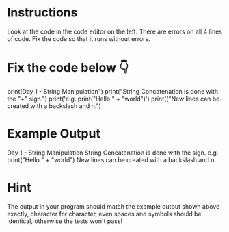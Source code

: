 # Instructions

Look at the code in the code editor on the left. 
There are errors on all 4 lines of code. Fix the code so that it runs without errors.

# Fix the code below 👇
print(Day 1 - String Manipulation")
print("String Concatenation is done with the "+" sign.")
  print('e.g. print("Hello " + "world")')
print(("New lines can be created with a backslash and n.")

# Example Output

Day 1 - String Manipulation
String Concatenation is done with the  sign.
e.g. print("Hello " + "world")
New lines can be created with a backslash and n.

# Hint

The output in your program should match the example output shown above exactly, character for character, even spaces and symbols should be identical, otherwise the tests won't pass!